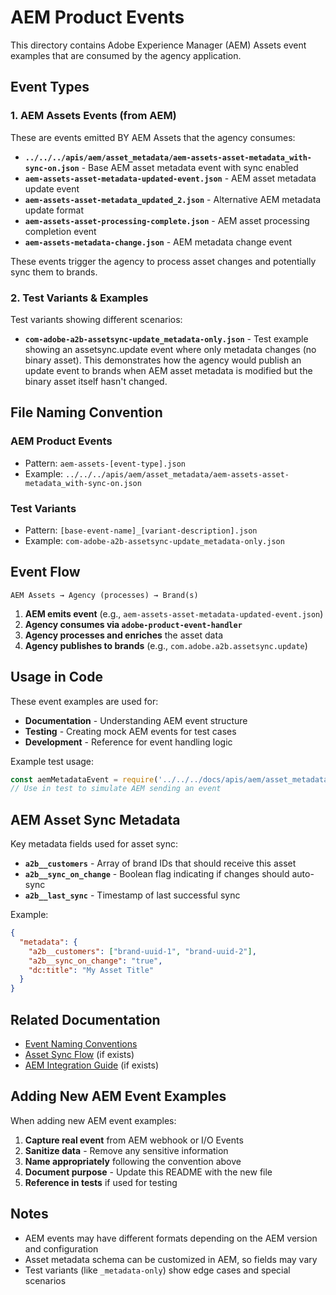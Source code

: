 # AEM Product Events

This directory contains Adobe Experience Manager (AEM) Assets event examples that are consumed by the agency application.

## Event Types

### 1. AEM Assets Events (from AEM)
These are events emitted BY AEM Assets that the agency consumes:

- **`../../../apis/aem/asset_metadata/aem-assets-asset-metadata_with-sync-on.json`** - Base AEM asset metadata event with sync enabled
- **`aem-assets-asset-metadata-updated-event.json`** - AEM asset metadata update event
- **`aem-assets-asset-metadata_updated_2.json`** - Alternative AEM metadata update format
- **`aem-assets-asset-processing-complete.json`** - AEM asset processing completion event
- **`aem-assets-metadata-change.json`** - AEM metadata change event

These events trigger the agency to process asset changes and potentially sync them to brands.

### 2. Test Variants & Examples
Test variants showing different scenarios:

- **`com-adobe-a2b-assetsync-update_metadata-only.json`** - Test example showing an assetsync.update event where only metadata changes (no binary asset). This demonstrates how the agency would publish an update event to brands when AEM asset metadata is modified but the binary asset itself hasn't changed.

## File Naming Convention

### AEM Product Events
- Pattern: `aem-assets-[event-type].json`
- Example: `../../../apis/aem/asset_metadata/aem-assets-asset-metadata_with-sync-on.json`

### Test Variants
- Pattern: `[base-event-name]_[variant-description].json`
- Example: `com-adobe-a2b-assetsync-update_metadata-only.json`

## Event Flow

```
AEM Assets → Agency (processes) → Brand(s)
```

1. **AEM emits event** (e.g., `aem-assets-asset-metadata-updated-event.json`)
2. **Agency consumes via `adobe-product-event-handler`**
3. **Agency processes and enriches** the asset data
4. **Agency publishes to brands** (e.g., `com.adobe.a2b.assetsync.update`)

## Usage in Code

These event examples are used for:
- **Documentation** - Understanding AEM event structure
- **Testing** - Creating mock AEM events for test cases
- **Development** - Reference for event handling logic

Example test usage:
```typescript
const aemMetadataEvent = require('../../../docs/apis/aem/asset_metadata/aem-assets-asset-metadata_with-sync-on.json');
// Use in test to simulate AEM sending an event
```

## AEM Asset Sync Metadata

Key metadata fields used for asset sync:

- **`a2b__customers`** - Array of brand IDs that should receive this asset
- **`a2b__sync_on_change`** - Boolean flag indicating if changes should auto-sync
- **`a2b__last_sync`** - Timestamp of last successful sync

Example:
```json
{
  "metadata": {
    "a2b__customers": ["brand-uuid-1", "brand-uuid-2"],
    "a2b__sync_on_change": "true",
    "dc:title": "My Asset Title"
  }
}
```

## Related Documentation

- [Event Naming Conventions](../../../.cursor/rules/event-naming-conventions.mdc)
- [Asset Sync Flow](../../../cursor/ASSET_SYNC_FLOW.md) (if exists)
- [AEM Integration Guide](../../../aem/README.md) (if exists)

## Adding New AEM Event Examples

When adding new AEM event examples:

1. **Capture real event** from AEM webhook or I/O Events
2. **Sanitize data** - Remove any sensitive information
3. **Name appropriately** following the convention above
4. **Document purpose** - Update this README with the new file
5. **Reference in tests** if used for testing

## Notes

- AEM events may have different formats depending on the AEM version and configuration
- Asset metadata schema can be customized in AEM, so fields may vary
- Test variants (like `_metadata-only`) show edge cases and special scenarios


